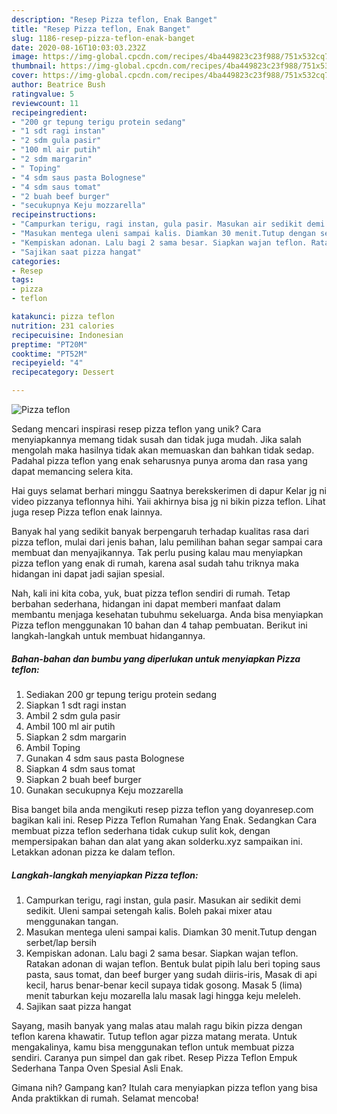 ```yaml
---
description: "Resep Pizza teflon, Enak Banget"
title: "Resep Pizza teflon, Enak Banget"
slug: 1186-resep-pizza-teflon-enak-banget
date: 2020-08-16T10:03:03.232Z
image: https://img-global.cpcdn.com/recipes/4ba449823c23f988/751x532cq70/pizza-teflon-foto-resep-utama.jpg
thumbnail: https://img-global.cpcdn.com/recipes/4ba449823c23f988/751x532cq70/pizza-teflon-foto-resep-utama.jpg
cover: https://img-global.cpcdn.com/recipes/4ba449823c23f988/751x532cq70/pizza-teflon-foto-resep-utama.jpg
author: Beatrice Bush
ratingvalue: 5
reviewcount: 11
recipeingredient:
- "200 gr tepung terigu protein sedang"
- "1 sdt ragi instan"
- "2 sdm gula pasir"
- "100 ml air putih"
- "2 sdm margarin"
- " Toping"
- "4 sdm saus pasta Bolognese"
- "4 sdm saus tomat"
- "2 buah beef burger"
- "secukupnya Keju mozzarella"
recipeinstructions:
- "Campurkan terigu, ragi instan, gula pasir. Masukan air sedikit demi sedikit. Uleni sampai setengah kalis. Boleh pakai mixer atau menggunakan tangan."
- "Masukan mentega uleni sampai kalis. Diamkan 30 menit.Tutup dengan serbet/lap bersih"
- "Kempiskan adonan. Lalu bagi 2 sama besar. Siapkan wajan teflon. Ratakan adonan di wajan teflon. Bentuk bulat pipih lalu beri toping saus pasta, saus tomat, dan beef burger yang sudah diiris-iris, Masak di api kecil, harus benar-benar kecil supaya tidak gosong. Masak 5 (lima) menit taburkan keju mozarella lalu masak lagi hingga keju meleleh."
- "Sajikan saat pizza hangat"
categories:
- Resep
tags:
- pizza
- teflon

katakunci: pizza teflon 
nutrition: 231 calories
recipecuisine: Indonesian
preptime: "PT20M"
cooktime: "PT52M"
recipeyield: "4"
recipecategory: Dessert

---
```



![Pizza teflon](https://img-global.cpcdn.com/recipes/4ba449823c23f988/751x532cq70/pizza-teflon-foto-resep-utama.jpg)

Sedang mencari inspirasi resep pizza teflon yang unik? Cara menyiapkannya memang tidak susah dan tidak juga mudah. Jika salah mengolah maka hasilnya tidak akan memuaskan dan bahkan tidak sedap. Padahal pizza teflon yang enak seharusnya punya aroma dan rasa yang dapat memancing selera kita.

Hai guys selamat berhari minggu Saatnya berekskerimen di dapur Kelar jg ni video pizzanya teflonnya hihi. Yaii akhirnya bisa jg ni bikin pizza teflon. Lihat juga resep Pizza teflon enak lainnya.

Banyak hal yang sedikit banyak berpengaruh terhadap kualitas rasa dari pizza teflon, mulai dari jenis bahan, lalu pemilihan bahan segar sampai cara membuat dan menyajikannya. Tak perlu pusing kalau mau menyiapkan pizza teflon yang enak di rumah, karena asal sudah tahu triknya maka hidangan ini dapat jadi sajian spesial.


Nah, kali ini kita coba, yuk, buat pizza teflon sendiri di rumah. Tetap berbahan sederhana, hidangan ini dapat memberi manfaat dalam membantu menjaga kesehatan tubuhmu sekeluarga. Anda bisa menyiapkan Pizza teflon menggunakan 10 bahan dan 4 tahap pembuatan. Berikut ini langkah-langkah untuk membuat hidangannya.

<!--inarticleads1-->

##### Bahan-bahan dan bumbu yang diperlukan untuk menyiapkan Pizza teflon:

1. Sediakan 200 gr tepung terigu protein sedang
1. Siapkan 1 sdt ragi instan
1. Ambil 2 sdm gula pasir
1. Ambil 100 ml air putih
1. Siapkan 2 sdm margarin
1. Ambil  Toping
1. Gunakan 4 sdm saus pasta Bolognese
1. Siapkan 4 sdm saus tomat
1. Siapkan 2 buah beef burger
1. Gunakan secukupnya Keju mozzarella


Bisa banget bila anda mengikuti resep pizza teflon yang doyanresep.com bagikan kali ini. Resep Pizza Teflon Rumahan Yang Enak. Sedangkan Cara membuat pizza teflon sederhana tidak cukup sulit kok, dengan mempersipakan bahan dan alat yang akan solderku.xyz sampaikan ini. Letakkan adonan pizza ke dalam teflon. 

<!--inarticleads2-->

##### Langkah-langkah menyiapkan Pizza teflon:

1. Campurkan terigu, ragi instan, gula pasir. Masukan air sedikit demi sedikit. Uleni sampai setengah kalis. Boleh pakai mixer atau menggunakan tangan.
1. Masukan mentega uleni sampai kalis. Diamkan 30 menit.Tutup dengan serbet/lap bersih
1. Kempiskan adonan. Lalu bagi 2 sama besar. Siapkan wajan teflon. Ratakan adonan di wajan teflon. Bentuk bulat pipih lalu beri toping saus pasta, saus tomat, dan beef burger yang sudah diiris-iris, Masak di api kecil, harus benar-benar kecil supaya tidak gosong. Masak 5 (lima) menit taburkan keju mozarella lalu masak lagi hingga keju meleleh.
1. Sajikan saat pizza hangat


Sayang, masih banyak yang malas atau malah ragu bikin pizza dengan teflon karena khawatir. Tutup teflon agar pizza matang merata. Untuk mengakalinya, kamu bisa menggunakan teflon untuk membuat pizza sendiri. Caranya pun simpel dan gak ribet. Resep Pizza Teflon Empuk Sederhana Tanpa Oven Spesial Asli Enak. 

Gimana nih? Gampang kan? Itulah cara menyiapkan pizza teflon yang bisa Anda praktikkan di rumah. Selamat mencoba!
